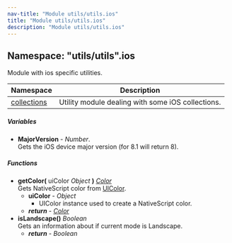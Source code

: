 ```yaml
---
nav-title: "Module utils/utils.ios"
title: "Module utils/utils.ios"
description: "Module utils/utils.ios"
---
```

## Namespace: "utils/utils".ios
Module with ios specific utilities.

Namespace | Description
------|------------
[collections](../../../utils/utils/ios/collections/) | Utility module dealing with some iOS collections.

##### Variables
 - **MajorVersion** - _Number_.    
  Gets the iOS device major version (for 8.1 will return 8).

##### Functions
 - **getColor(** uiColor _Object_ **)** [_Color_](../../../color/Color.md)  
     Gets NativeScript color from [UIColor](https://developer.apple.com/library/ios/documentation/UIKit/Reference/UIColor_Class/).
   - **uiColor** - _Object_  
     - UIColor instance used to create a NativeScript color.
   - _**return**_ - [_Color_](../../../color/Color.md)
 - **isLandscape()** _Boolean_  
     Gets an information about if current mode is Landscape.
   - _**return**_ - _Boolean_